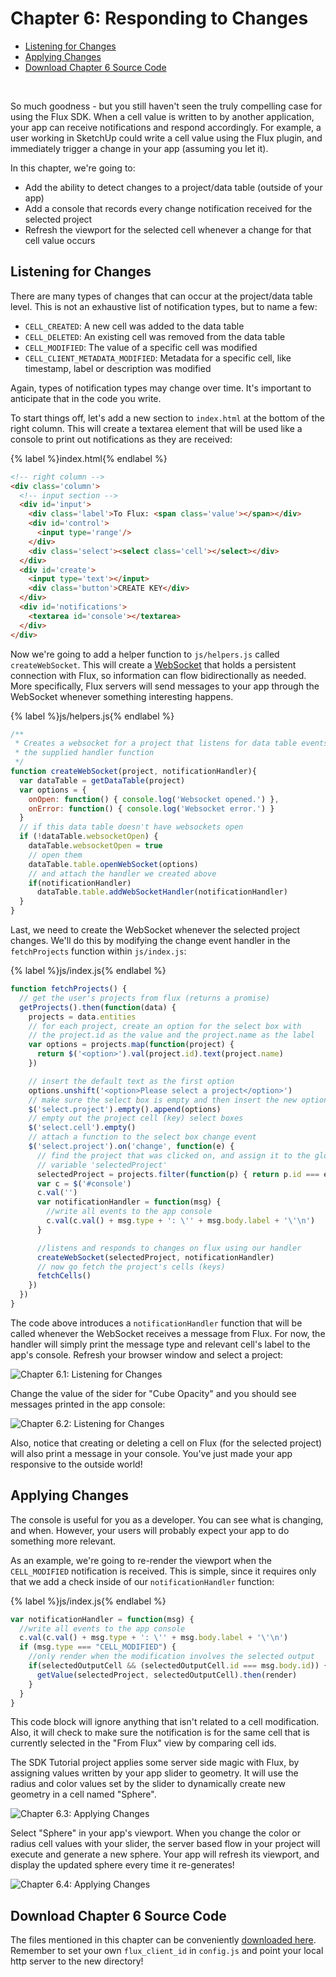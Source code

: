 # <a id="chapter-6"></a>Chapter 6: Responding to Changes

* [Listening for Changes](#listening-for-changes)
* [Applying Changes](#applying-changes)
* [Download Chapter 6 Source Code](#download-chapter-6-source-code)

&nbsp;

So much goodness - but you still haven't seen the truly compelling case for using the Flux SDK. When a cell value is written to by another application, your app can receive notifications and respond accordingly. For example, a user working in SketchUp could write a cell value using the Flux plugin, and immediately trigger a change in your app (assuming you let it).

In this chapter, we're going to:

* Add the ability to detect changes to a project/data table (outside of your app)
* Add a console that records every change notification received for the selected project
* Refresh the viewport for the selected cell whenever a change for that cell value occurs

## <a id="listening-for-changes"></a>Listening for Changes

There are many types of changes that can occur at the project/data table level. This is not an exhaustive list of notification types, but to name a few:

* `CELL_CREATED`: A new cell was added to the data table
* `CELL_DELETED`: An existing cell was removed from the data table
* `CELL_MODIFIED`: The value of a specific cell was modified
* `CELL_CLIENT_METADATA_MODIFIED`: Metadata for a specific cell, like timestamp, label or description was modified

Again, types of notification types may change over time. It's important to anticipate that in the code you write.

To start things off, let's add a new section to `index.html` at the bottom of the right column. This will create a textarea element that will be used like a console to print out notifications as they are received:

{% label %}index.html{% endlabel %}
```html
<!-- right column -->
<div class='column'>
  <!-- input section -->
  <div id='input'>
    <div class='label'>To Flux: <span class='value'></span></div>
    <div id='control'>
      <input type='range'/>
    </div>
    <div class='select'><select class='cell'></select></div>
  </div>
  <div id='create'>
    <input type='text'></input>
    <div class='button'>CREATE KEY</div>
  </div>
  <div id='notifications'>
    <textarea id='console'></textarea>
  </div>
</div>
```

Now we're going to add a helper function to `js/helpers.js` called `createWebSocket`. This will create a [WebSocket](https://en.wikipedia.org/wiki/WebSocket) that holds a persistent connection with Flux, so information can flow bidirectionally as needed. More specifically, Flux servers will send messages to your app through the WebSocket whenever something interesting happens.

{% label %}js/helpers.js{% endlabel %}
```js
/**
 * Creates a websocket for a project that listens for data table events, and calls
 * the supplied handler function
 */
function createWebSocket(project, notificationHandler){
  var dataTable = getDataTable(project)
  var options = {
    onOpen: function() { console.log('Websocket opened.') },
    onError: function() { console.log('Websocket error.') }
  }
  // if this data table doesn't have websockets open
  if (!dataTable.websocketOpen) {
    dataTable.websocketOpen = true
    // open them
    dataTable.table.openWebSocket(options)
    // and attach the handler we created above
    if(notificationHandler)
      dataTable.table.addWebSocketHandler(notificationHandler)
  }
}
```

Last, we need to create the WebSocket whenever the selected project changes. We'll do this by modifying the change event handler in the `fetchProjects` function within `js/index.js`:

{% label %}js/index.js{% endlabel %}
```js
function fetchProjects() {
  // get the user's projects from flux (returns a promise)
  getProjects().then(function(data) {
    projects = data.entities
    // for each project, create an option for the select box with
    // the project.id as the value and the project.name as the label
    var options = projects.map(function(project) {
      return $('<option>').val(project.id).text(project.name)
    })

    // insert the default text as the first option
    options.unshift('<option>Please select a project</option>')
    // make sure the select box is empty and then insert the new options
    $('select.project').empty().append(options)
    // empty out the project cell (key) select boxes
    $('select.cell').empty()
    // attach a function to the select box change event
    $('select.project').on('change', function(e) {
      // find the project that was clicked on, and assign it to the global
      // variable 'selectedProject'
      selectedProject = projects.filter(function(p) { return p.id === e.target.value })[0]
      var c = $('#console')
      c.val('')
      var notificationHandler = function(msg) {
        //write all events to the app console
        c.val(c.val() + msg.type + ': \'' + msg.body.label + '\'\n')
      }

      //listens and responds to changes on flux using our handler
      createWebSocket(selectedProject, notificationHandler)
      // now go fetch the project's cells (keys)
      fetchCells()
    })
  })
}
```

The code above introduces a `notificationHandler` function that will be called whenever the WebSocket receives a message from Flux. For now, the handler will simply print the message type and relevant cell's label to the app's console. Refresh your browser window and select a project:

<img
  src="./image_15.png"
  alt="Chapter 6.1: Listening for Changes"
  title="Chapter 6.1: Listening for Changes"
  class="doc-img-bordered"
/>

Change the value of the sider for "Cube Opacity" and you should see messages printed in the app console:

<img
  src="./image_16.png"
  alt="Chapter 6.2: Listening for Changes"
  title="Chapter 6.2: Listening for Changes"
  class="doc-img-bordered"
/>

Also, notice that creating or deleting a cell on Flux (for the selected project) will also print a message in your console. You've just made your app responsive to the outside world!

## <a id="applying-changes"></a>Applying Changes

The console is useful for you as a developer. You can see what is changing, and when. However, your users will probably expect your app to do something more relevant.

As an example, we're going to re-render the viewport when the `CELL_MODIFIED` notification is received. This is simple, since it requires only that we add a check inside of our `notificationHandler` function:

{% label %}js/index.js{% endlabel %}
```js
var notificationHandler = function(msg) {
  //write all events to the app console
  c.val(c.val() + msg.type + ': \'' + msg.body.label + '\'\n')
  if (msg.type === "CELL_MODIFIED") {
    //only render when the modification involves the selected output
    if(selectedOutputCell && (selectedOutputCell.id === msg.body.id)) {
      getValue(selectedProject, selectedOutputCell).then(render)
    }
  }
}
```

This code block will ignore anything that isn't related to a cell modification. Also, it will check to make sure the notification is for the same cell that is currently selected in the "From Flux" view by comparing cell ids.

The SDK Tutorial project applies some server side magic with Flux, by assigning values written by your app slider to geometry. It will use the radius and color values set by the slider to dynamically create new geometry in a cell named "Sphere".

<img
  src="./image_17.png"
  alt="Chapter 6.3: Applying Changes"
  title="Chapter 6.3: Applying Changes"
  class="doc-img-bordered"
/>

Select "Sphere" in your app's viewport. When you change the color or radius cell values with your slider, the server based flow in your project will execute and generate a new sphere. Your app will refresh its viewport, and display the updated sphere every time it re-generates!

<img
  src="./image_18.gif"
  alt="Chapter 6.4: Applying Changes"
  title="Chapter 6.4: Applying Changes"
  class="doc-img"
/>

## <a id="download-chapter-6-source-code"></a>Download Chapter 6 Source Code

The files mentioned in this chapter can be conveniently [downloaded here](https://github.com/flux-labs/flux-seed/tree/master/tutorials/chapter_6_changes). Remember to set your own `flux_client_id` in `config.js` and point your local http server to the new directory!
